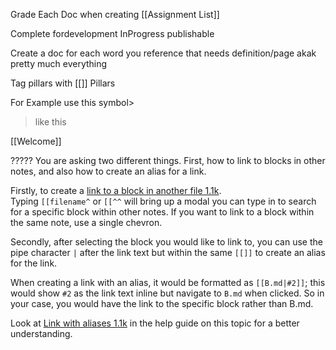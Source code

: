 Grade Each Doc when creating
[[Assignment List]]

Complete
fordevelopment
InProgress
publishable 

Create a doc for each word you reference that needs definition/page akak pretty much everything

Tag pillars with 
[[]]
Pillars



For Example  use this symbol>

>  like this


[[Welcome]]



?????
You are asking two different things. First, how to link to blocks in other notes, and also how to create an alias for a link.

Firstly, to create a [link to a block in another file 1.1k](https://help.obsidian.md/How+to/Link+to+blocks). Typing `[[filename^` or `[[^^` will bring up a modal you can type in to search for a specific block within other notes. If you want to link to a block within the same note, use a single chevron.

Secondly, after selecting the block you would like to link to, you can use the pipe character `|` after the link text but within the same `[[]]` to create an alias for the link.

When creating a link with an alias, it would be formatted as `[[B.md|#2]]`; this would show `#2` as the link text inline but navigate to `B.md` when clicked. So in your case, you would have the link to the specific block rather than B.md.

Look at [Link with aliases 1.1k](https://help.obsidian.md/How+to/Add+aliases+to+note#Link+with+aliases) in the help guide on this topic for a better understanding.

